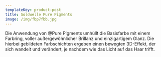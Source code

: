 ```yaml
---
templateKey: product-post
title: Goldwelle Pure Pigments
image: /img/fbp7fbb.jpg
---
```

Die Anwendung von @Pure Pigments umhüllt die Basisfarbe mit einem Farbring, voller außergewöhnlicher Brillanz und einzigartigem Glanz. Die hierbei gebildeten Farbschichten ergeben einen bewegten 3D-Effekt, der sich wandelt und verändert, je nachdem wie das Licht auf das Haar trifft.
